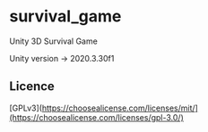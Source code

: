 # survival_game
Unity 3D Survival Game

Unity version -> 2020.3.30f1

## Licence
[GPLv3](https://choosealicense.com/licenses/mit/](https://choosealicense.com/licenses/gpl-3.0/)
